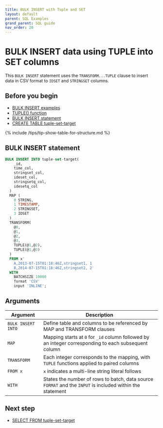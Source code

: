 ```yaml
---
title: BULK INSERT with Tuple and SET
layout: default
parent: SQL Examples
grand_parent: SQL guide
nav_order: 20
---
```


# BULK INSERT data using TUPLE into SET columns

This `BULK INSERT` statement uses the `TRANSFORM...TUPLE` clause to insert data in CSV format to `IDSET` and `STRINGSET` columns.

## Before you begin
* [BULK INSERT examples](/docs/sql-guide/examples/sql-eg-insert/sql-eg-insert-home#bulk-insert-statements)
* [TUPLE() function](/docs/sql-guide/functions/function-tuple)
* [BULK INSERT statement](/docs/sql-guide/statements/statement-insert-bulk)
* [CREATE TABLE tuple-set-target](/docs/sql-guide/examples/sql-eg-table/sql-eg-table-create-tuple-set-target)

{% include /tips/tip-show-table-for-structure.md %}

## BULK INSERT statement

```sql
BULK INSERT INTO tuple-set-target(
    _id,
    time_col,
    stringset_col,
    ideset_col,
    stringsetq_col,
    idesetq_col
  )
  MAP (
    0 STRING,
    1 TIMESTAMP,
    2 STRINGSET,
    3 IDSET
  )
  TRANSFORM(
    @0,
    @1,
    @2,
    @3,
    TUPLE(@1,@2),
    TUPLE(@1,@3)
  )
  FROM x'
    A,2013-07-15T01:18:46Z,stringset1, 1
    B,2014-07-15T01:18:46Z,stringset2, 2'
  WITH
    BATCHSIZE 10000
    format 'CSV'
    input 'INLINE';
```

## Arguments

| Argument | Description |
|---|---|
| `BULK INSERT INTO ` | Define table and columns to be referenced by MAP and TRANSFORM clauses |
| `MAP` | Mapping starts at `0` for `_id` column followed by an integer corresponding to each subsequent column |
| `TRANSFORM` | Each integer corresponds to the mapping, with `TUPLE` functions applied to paired columns |
| `FROM x` | `x` indicates a multi-line string literal follows |
| `WITH` | States the number of rows to batch, data source `FORMAT` and the `INPUT` is included within the statement |

## Next step

* [SELECT FROM tuple-set-target](/docs/sql-guide/examples/sql-eg-select/sql-eg-select-from-tuple-set-target)
